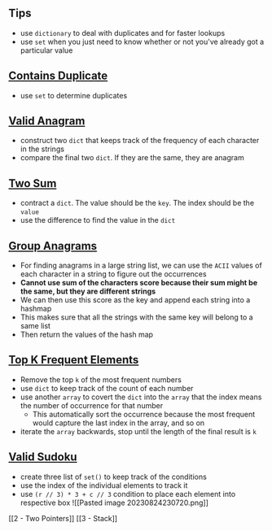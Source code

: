 
## Tips 
- use `dictionary` to deal with duplicates and for faster lookups 
- use `set` when you just need to know whether or not you've already got a particular value 

## [Contains Duplicate](https://leetcode.com/problems/contains-duplicate/)
- use `set` to determine duplicates 

## [Valid Anagram](https://leetcode.com/problems/valid-anagram/)
- construct two `dict` that keeps track of the frequency of each character in the strings 
- compare the final two `dict`. If they are the same, they are anagram

## [Two Sum](https://leetcode.com/problems/two-sum/)
- contract a `dict`. The value should be the `key`. The index should be the `value` 
- use the difference to find the value in the `dict`

## [Group Anagrams](https://leetcode.com/problems/group-anagrams/)
- For finding anagrams in a large string list, we can use the `ACII` values of each character in a string to figure out the occurrences
- **Cannot use sum of the characters score because their sum might be the same, but they are different strings**
- We can then use this score as the key and append each string into a hashmap 
- This makes sure that all the strings with the same key will belong to a same list 
- Then return the values of the hash map 

## [Top K Frequent Elements](https://leetcode.com/problems/top-k-frequent-elements/submissions/)
- Remove the top `k` of the most frequent numbers
- use `dict` to keep track of the count of each number 
- use another `array` to covert the `dict` into the `array` that the index means the number of occurrence for that number 
	- This automatically sort the occurrence because the most frequent would capture the last index in the array, and so on  
- iterate the `array` backwards, stop until the length of the final result is `k`

## [Valid Sudoku](https://leetcode.com/problems/valid-sudoku/)
- create three list of `set()` to keep track of the conditions 
- use the index of the individual elements to track it
- use `(r // 3) * 3 + c // 3` condition to place each element into respective box ![[Pasted image 20230824230720.png]]


[[2 - Two Pointers]]
[[3 - Stack]]